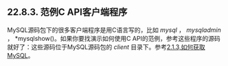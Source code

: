 ## 22.8.3. 范例C API客户端程序

MySQL源码包下的很多客户端程序是用C语言写的，比如 *mysql* ， *mysqladmin* ， *mysqlshow()。如果你要找演示如何使用C API的范例，参考这些程序的源码就好了：这些源码位于MySQL源码包的 *client* 目录下。参考[2.1.3,如何获取MySQL]()。